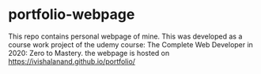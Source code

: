 # portfolio-webpage

This repo contains personal webpage of mine. This was developed as a course work project of the udemy course: The Complete Web Developer in 2020: Zero to Mastery. the webpage is hosted on https://ivishalanand.github.io/portfolio/
